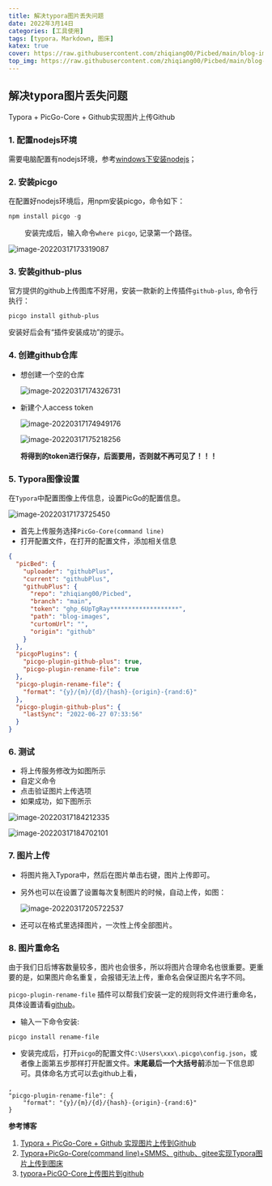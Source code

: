 ```yaml
---
title: 解决typora图片丢失问题
date: 2022年3月14日
categories: [工具使用]
tags: [typora，Markdown, 图床]
katex: true
cover: https://raw.githubusercontent.com/zhiqiang00/Picbed/main/blog-images/2022/03/20/08c72b270c54abbd8924e4c8888f7ee6-wFna77QtSi0-24c6d7.jpg
top_img: https://raw.githubusercontent.com/zhiqiang00/Picbed/main/blog-images/2022/03/20/9d2244833e878e2169062087c9ab0874-wallhaven-g72p87-af7e51.jpg
---
```


## 解决typora图片丢失问题

Typora + PicGo-Core + Github实现图片上传Github

### 1. 配置nodejs环境

需要电脑配置有nodejs环境，参考[windows下安装nodejs](https://segmentfault.com/a/1190000023871608)；

### 2. 安装picgo

在配置好nodejs环境后，用npm安装picgo，命令如下：

```python
npm install picgo -g
```

&emsp;&emsp; 安装完成后，输入命令`where picgo`, 记录第一个路径。

![image-20220317173319087](https://raw.githubusercontent.com/zhiqiang00/Picbed/main/blog-images/2022/03/27/6ee1a58f4cc3e0c92f621bb752362bf7-6ee1a58f4cc3e0c92f621bb752362bf7-image-20220317173319087-c22abc-3dbff1.png)

### 3. 安装github-plus

官方提供的github上传图库不好用，安装一款新的上传插件`github-plus`, 命令行执行：

```
picgo install github-plus
```

安装好后会有“插件安装成功”的提示。

### 4. 创建github仓库

- 想创建一个空的仓库

  ![image-20220317174326731](https://raw.githubusercontent.com/zhiqiang00/Picbed/main/blog-images/2022/03/17/bd3cd8ad91cc9d6e069bbae4075737ec-image-20220317174326731-a81285.png)

- 新建个人access token

  ![image-20220317174949176](https://raw.githubusercontent.com/zhiqiang00/Picbed/main/blog-images/2022/03/17/89a89a420259a1427056092ed05412b8-image-20220317174949176-f54dab.png)

  

  ![image-20220317175218256](https://raw.githubusercontent.com/zhiqiang00/Picbed/main/blog-images/2022/03/17/503449f7ab7039d77e31e281528f9b98-image-20220317175218256-c4954e.png)
  
  **将得到的token进行保存，后面要用，否则就不再可见了！！！**

### 5. Typora图像设置

在`Typora`中配置图像上传信息，设置PicGo的配置信息。

![image-20220317173725450](https://raw.githubusercontent.com/zhiqiang00/Picbed/main/blog-images/2022/03/17/40c886408bf1fd2aad6b06464e3afda6-image-20220317173725450-d97b7e.png)

- 首先上传服务选择`PicGo-Core(command line)`
- 打开配置文件，在打开的配置文件，添加相关信息

```json
{
  "picBed": {
    "uploader": "githubPlus",
    "current": "githubPlus",
    "githubPlus": {
      "repo": "zhiqiang00/Picbed",
      "branch": "main",
      "token": "ghp_6UpTgRay*******************",
      "path": "blog-images",
      "curtomUrl": "",
      "origin": "github"
    }
  },
  "picgoPlugins": {
    "picgo-plugin-github-plus": true,
    "picgo-plugin-rename-file": true
  },
  "picgo-plugin-rename-file": {
    "format": "{y}/{m}/{d}/{hash}-{origin}-{rand:6}"
  },
  "picgo-plugin-github-plus": {
    "lastSync": "2022-06-27 07:33:56"
  }
}
```

### 6. 测试

- 将上传服务修改为如图所示
- 自定义命令
- 点击验证图片上传选项
- 如果成功，如下图所示

![image-20220317184212335](https://raw.githubusercontent.com/zhiqiang00/Picbed/main/blog-images/2022/03/17/df35251e0c1eff57e1e1ed9b65f1632a-image-20220317184212335-7b46be.png)

![image-20220317184702101](https://raw.githubusercontent.com/zhiqiang00/Picbed/main/blog-images/2022/03/17/5d13e0a0a3ea08e93a64338fec735ef6-image-20220317184702101-9860f4.png)

### 7. 图片上传

- 将图片拖入Typora中，然后在图片单击右键，图片上传即可。

- 另外也可以在设置了设置每次复制图片的时候，自动上传，如图：

  ![image-20220317205722537](https://raw.githubusercontent.com/zhiqiang00/Picbed/main/blog-images/2022/03/17/6876e8c70f73cdc6034f321c10b35b88-image-20220317205722537-05ce94.png)

- 还可以在格式里选择图片，一次性上传全部图片。

### 8. 图片重命名

由于我们日后博客数量较多，图片也会很多，所以将图片合理命名也很重要。更重要的是，如果图片命名重复，会报错无法上传，重命名会保证图片名字不同。

`picgo-plugin-rename-file` 插件可以帮我们安装一定的规则将文件进行重命名，具体设置请看[github](https://github.com/liuwave/picgo-plugin-rename-file)。

- 输入一下命令安装:

```
picgo install rename-file
```

- 安装完成后，打开`picgo`的配置文件`C:\Users\xxx\.picgo\config.json`，或者像上面第五步那样打开配置文件。**末尾最后一个大括号前**添加一下信息即可。具体命名方式可以去github上看，

```
,
"picgo-plugin-rename-file": {
	"format": "{y}/{m}/{d}/{hash}-{origin}-{rand:6}"
}
```

**参考博客**

1. [Typora + PicGo-Core + Github 实现图片上传到Github ](https://www.cnblogs.com/xiaowj/p/13934555.html)
2. [Typora+PicGo-Core(command line)+SMMS、github、gitee实现Typora图片上传到图床](https://blog.csdn.net/brawly/article/details/106436042?utm_medium=distribute.pc_relevant.none-task-blog-2~default~baidujs_title~default-0.pc_relevant_default&spm=1001.2101.3001.4242.1&utm_relevant_index=3)
3. [typora+PicGO-Core上传图片到github](https://blog.csdn.net/a554521655/article/details/113443338)